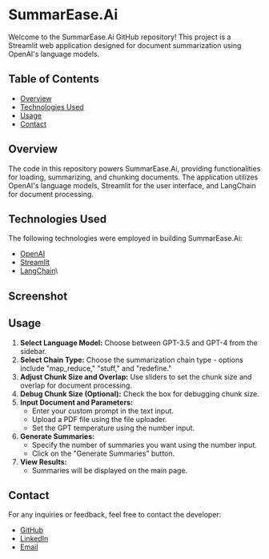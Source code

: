 # SummarEase.Ai

Welcome to the SummarEase.Ai GitHub repository! This project is a Streamlit web application designed for document summarization using OpenAI's language models.

## Table of Contents
- [Overview](#overview)
- [Technologies Used](#technologies-used)
- [Usage](#usage)
- [Contact](#contact)

## Overview
The code in this repository powers SummarEase.Ai, providing functionalities for loading, summarizing, and chunking documents. The application utilizes OpenAI's language models, Streamlit for the user interface, and LangChain for document processing.

## Technologies Used
The following technologies were employed in building SummarEase.Ai:
- [OpenAI](https://openai.com/)
- [Streamlit](https://streamlit.io/)
- [LangChain](https://github.com/Langchain/langchain-community)\

## Screenshot


## Usage
1. **Select Language Model:** Choose between GPT-3.5 and GPT-4 from the sidebar.
2. **Select Chain Type:** Choose the summarization chain type - options include "map_reduce," "stuff," and "redefine."
3. **Adjust Chunk Size and Overlap:** Use sliders to set the chunk size and overlap for document processing.
4. **Debug Chunk Size (Optional):** Check the box for debugging chunk size.
5. **Input Document and Parameters:**
   - Enter your custom prompt in the text input.
   - Upload a PDF file using the file uploader.
   - Set the GPT temperature using the number input.
6. **Generate Summaries:**
   - Specify the number of summaries you want using the number input.
   - Click on the "Generate Summaries" button.
7. **View Results:**
   - Summaries will be displayed on the main page.

## Contact
For any inquiries or feedback, feel free to contact the developer:
- [GitHub](https://github.com/Akshat2634)
- [LinkedIn](https://www.linkedin.com/in/akshat2634/)
- [Email](mailto:akshatsahu1@gmail.com)


